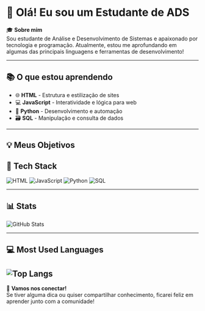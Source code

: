 # 👋 Olá! Eu sou um Estudante de ADS

🎓 **Sobre mim**  
Sou estudante de Análise e Desenvolvimento de Sistemas e apaixonado por tecnologia e programação. Atualmente, estou me aprofundando em algumas das principais linguagens e ferramentas de desenvolvimento!

---

## 📚 O que estou aprendendo

- 🌐 **HTML** - Estrutura e estilização de sites
- 💻 **JavaScript** - Interatividade e lógica para web
- 🐍 **Python** - Desenvolvimento e automação
- 🗃️ **SQL** - Manipulação e consulta de dados

---

## 💡 Meus Objetivos

## 🎯 Tech Stack

![HTML](https://img.shields.io/badge/-HTML-E34F26?style=flat-square&logo=html5&logoColor=white)
![JavaScript](https://img.shields.io/badge/-JavaScript-F7DF1E?style=flat-square&logo=javascript&logoColor=black)
![Python](https://img.shields.io/badge/-Python-3776AB?style=flat-square&logo=python&logoColor=white)
![SQL](https://img.shields.io/badge/-SQL-4479A1?style=flat-square&logo=postgresql&logoColor=white)

---

## 📊 Stats

![GitHub Stats](https://github-readme-stats.vercel.app/api?username=SeuUsername&show_icons=true&theme=radical)

---

## 💻 Most Used Languages

![Top Langs](https://github-readme-stats.vercel.app/api/top-langs/?username=SeuUsername&layout=compact&theme=radical)
---

🌟 **Vamos nos conectar!**  
Se tiver alguma dica ou quiser compartilhar conhecimento, ficarei feliz em aprender junto com a comunidade!

